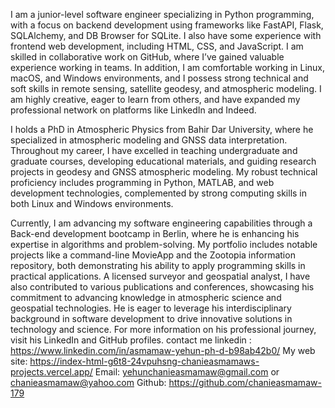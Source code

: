 I am a junior-level software engineer specializing in Python programming, with a focus on backend development using frameworks like FastAPI, Flask, SQLAlchemy, and DB Browser for SQLite. I also have some experience with frontend web development, including HTML, CSS, and JavaScript. I am skilled in collaborative work on GitHub, where I’ve gained valuable experience working in teams.
In addition, I am comfortable working in Linux, macOS, and Windows environments, and I possess strong technical and soft skills in remote sensing, satellite geodesy, and atmospheric modeling. I am highly creative, eager to learn from others, and have expanded my professional network on platforms like LinkedIn and Indeed.
 
 I holds a PhD in Atmospheric Physics from Bahir Dar University, where he specialized in atmospheric modeling and GNSS data interpretation. Throughout my career, I have excelled in teaching undergraduate and graduate courses, developing educational materials, and guiding research projects in geodesy and GNSS atmospheric modeling. My robust technical proficiency includes programming in Python, MATLAB, and web development technologies, complemented by strong computing skills in both Linux and Windows environments.

Currently, I am advancing my software engineering capabilities through a Back-end development bootcamp in Berlin, where he is enhancing his expertise in algorithms and problem-solving. My portfolio includes notable projects like a command-line MovieApp and the Zootopia information repository, both demonstrating his ability to apply programming skills in practical applications. A licensed surveyor and geospatial analyst, I have also contributed to various publications and conferences, showcasing his commitment to advancing knowledge in atmospheric science and geospatial technologies. He is eager to leverage his interdisciplinary background in software development 
to drive innovative solutions in technology and science. For more information on his professional journey, visit his LinkedIn and GitHub profiles.
contact me linkedin : https://www.linkedin.com/in/asmamaw-yehun-ph-d-b98ab42b0/
My web site: https://index-html-g6t8-24vpuhsng-chanieasmamaws-projects.vercel.app/
Email:
yehunchanieasmamaw@gmail.com or  chanieasmamaw@yahoo.com
Github: https://github.com/chanieasmamaw-179


